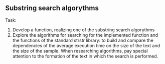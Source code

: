 ## Substring search algorythms
Task:
1. Develop a function, realizing one of the substring search algorythms
2. Explore the algorithms for searching for the implemented function and the functions of the standard strstr library: to build and compare the dependencies of the average execution time on the size of the text and the size of the sample. When researching algorithms, pay special attention to the formation of the text in which the search is performed.